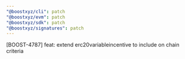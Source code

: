 ```yaml
---
"@boostxyz/cli": patch
"@boostxyz/evm": patch
"@boostxyz/sdk": patch
"@boostxyz/signatures": patch
---
```


[BOOST-4787] feat: extend erc20variableincentive to include on chain criteria
